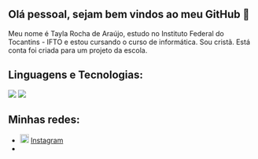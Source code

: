 ## Olá pessoal, sejam bem vindos ao meu GitHub 👋

Meu nome é Tayla Rocha de Araújo, estudo no Instituto Federal do Tocantins - IFTO e estou cursando o curso de informática. Sou cristã. Está conta foi criada para um projeto da escola.

## Linguagens e Tecnologias:

<img src="https://img.shields.io/badge/JavaScript-323330?style=for-the-badge&logo=javascript&logoColor=F7DF1E" />
<img src="https://img.shields.io/badge/PHP-777BB4?style=for-the-badge&logo=php&logoColor=white" />

## Minhas redes:
<ul>
  <li>
    <img src="https://t.ctcdn.com.br/eXQweorgzzB_ARsw7I9Bvp4O_Qg=/400x400/smart/filters:format(webp)/i489927.jpeg" width="18" alt="Instagram">
    <a href="https://www.youtube.com/channel/UCTM1Idirf0ALOdEdq31qkjg?view_as=subscriber" target="_blank" title="My Youtube">Instagram</a>
  </li>
  <li>
</ul>
